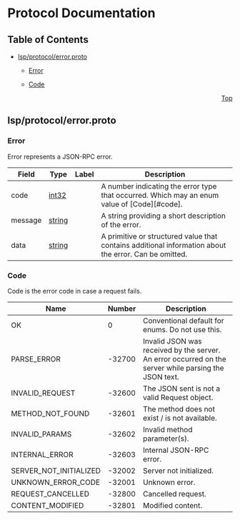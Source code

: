 <!-- protoc-gen-doc template https://github.com/pseudomuto/protoc-gen-doc/tree/master/resources -->
# Protocol Documentation
<a name="top"/>

## Table of Contents

- [lsp/protocol/error.proto](#lsp/protocol/error.proto)
  
    - [Error](#lsp.protocol.Error)
  
    - [Code](#lsp.protocol.Code)
  
  




<a name="lsp/protocol/error.proto"/>
<p align="right"><a href="#top">Top</a></p>

 <!-- end services -->

## lsp/protocol/error.proto



<a name="lsp.protocol.Error"/>

### Error
Error represents a JSON-RPC error.


| Field | Type | Label | Description |
| ----- | ---- | ----- | ----------- |
| code | [int32](#int32) |  | A number indicating the error type that occurred.  Which may an enum value of [Code][#code]. |
| message | [string](#string) |  | A string providing a short description of the error. |
| data | [string](#string) |  | A primitive or structured value that contains additional information about the error. Can be omitted. |





 <!-- end messages -->


<a name="lsp.protocol.Code"/>

### Code
Code is the error code in case a request fails.

| Name | Number | Description |
| ---- | ------ | ----------- |
| OK | 0 | Conventional default for enums. Do not use this. |
| PARSE_ERROR | -32700 | Invalid JSON was received by the server. An error occurred on the server while parsing the JSON text. |
| INVALID_REQUEST | -32600 | The JSON sent is not a valid Request object. |
| METHOD_NOT_FOUND | -32601 | The method does not exist / is not available. |
| INVALID_PARAMS | -32602 | Invalid method parameter(s). |
| INTERNAL_ERROR | -32603 | Internal JSON-RPC error. |
| SERVER_NOT_INITIALIZED | -32002 | Server not initialized. |
| UNKNOWN_ERROR_CODE | -32001 | Unknown error. |
| REQUEST_CANCELLED | -32800 | Cancelled request. |
| CONTENT_MODIFIED | -32801 | Modified content. |


 <!-- end enums -->

 <!-- end HasExtensions -->


